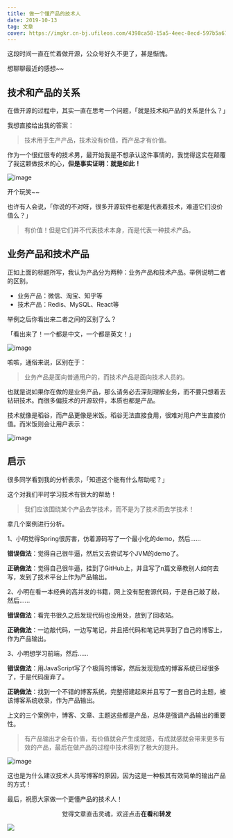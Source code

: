 ```yaml
---
title: 做一个懂产品的技术人
date: 2019-10-13
tag: 文章
cover: https://imgkr.cn-bj.ufileos.com/4398ca58-15a5-4eec-8ecd-597b5a67317d.png
---
```


这段时间一直在忙着做开源，公众号好久不更了，甚是惭愧。

想聊聊最近的感想~~

## 技术和产品的关系

在做开源的过程中，其实一直在思考一个问题，「就是技术和产品的关系是什么？」

我想直接给出我的答案：

> 技术用于生产产品，技术没有价值，而产品才有价值。

作为一个很红很专的技术男，最开始我是不想承认这件事情的，我觉得这实在颠覆了我这颗做技术的心，**但是事实证明：就是如此！**

![image](https://imgkr.cn-bj.ufileos.com/4398ca58-15a5-4eec-8ecd-597b5a67317d.png)

开个玩笑~~

也许有人会说，「你说的不对呀，很多开源软件也都是代表着技术，难道它们没价值么？」

> 有价值！但是它们并不代表技术本身，而是代表一种技术产品。

## 业务产品和技术产品

正如上面的标题所写，我认为产品分为两种：业务产品和技术产品。举例说明二者的区别。

- 业务产品：微信、淘宝、知乎等
- 技术产品：Redis、MySQL、React等

举例之后你看出来二者之间的区别了么？

「看出来了！一个都是中文，一个都是英文！」

![image](https://imgkr.cn-bj.ufileos.com/85981f32-16ee-4690-b26f-91d0a94af88a.png)

咳咳，通俗来说，区别在于：

> 业务产品是面向普通用户的，而技术产品是面向技术人员的。

也就是说如果你在做的是业务产品，那么请务必去深刻理解业务，而不要只想着去钻研技术。而很多偏技术的开源软件，本质也都是产品。

技术就像是稻谷，而产品更像是米饭。稻谷无法直接食用，很难对用户产生直接价值。而米饭则会让用户表示：

![image](https://imgkr.cn-bj.ufileos.com/4998e9bc-80db-4c02-8536-9e54f94bede2.png)

## 启示

很多同学看到我的分析表示，「知道这个能有什么帮助呢？」

这个对我们平时学习技术有很大的帮助！

> 我们应该围绕某个产品去学技术，而不是为了技术而去学技术！

拿几个案例进行分析。

1、小明觉得Spring很厉害，仿着源码写了一个最小化的demo，然后......

**错误做法**：觉得自己很牛逼，然后又去尝试写个JVM的demo了。

**正确做法**：觉得自己很牛逼，挂到了GitHub上，并且写了n篇文章教别人如何去写，发到了技术平台上作为产品输出。

2、小明在看一本经典的高并发的书籍，网上没有配套源代码，于是自己敲了敲，然后......

**错误做法**：看完书很久之后发现代码也没用处，放到了回收站。

**正确做法**：一边敲代码，一边写笔记，并且把代码和笔记共享到了自己的博客上，作为产品输出。

3、小明想学习前端，然后......

**错误做法**：用JavaScript写了个极简的博客，然后发现现成的博客系统已经很多了，于是代码废弃了。

**正确做法**：找到一个不错的博客系统，完整搭建起来并且写了一套自己的主题，被该博客系统收录，作为产品输出。

上文的三个案例中，博客、文章、主题这些都是产品，总体是强调产品输出的重要性。

> 有产品输出才会有价值，有价值就会产生成就感，有成就感就会带来更多有效的产品，最后在做产品的过程中技术得到了极大的提升。

![image](https://imgkr.cn-bj.ufileos.com/5f508205-5670-4659-9e06-ff008eff1433.png)

这也是为什么建议技术人员写博客的原因，因为这是一种极其有效简单的输出产品的方式！

最后，祝愿大家做一个更懂产品的技术人！

<span style="display:block;text-align:center;">觉得文章直击灵魂，欢迎点击<strong>在看</strong>和<strong>转发</strong></span>

![](https://imgkr.cn-bj.ufileos.com/c3690018-4a92-4766-ac7e-ac54dd54c093.jpg)

